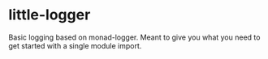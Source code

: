 # little-logger

Basic logging based on monad-logger. Meant to give you what you need to get started with a single module import.
